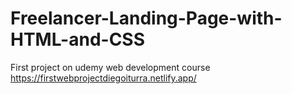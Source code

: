 # Freelancer-Landing-Page-with-HTML-and-CSS
First project on udemy web development course
https://firstwebprojectdiegoiturra.netlify.app/
